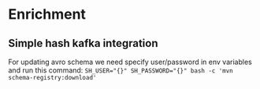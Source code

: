 # Enrichment

## Simple hash kafka integration

For updating avro schema we need specify user/password in env variables and run this command: 
`SH_USER="{}" SH_PASSWORD="{}" bash -c 'mvn schema-registry:download'`
